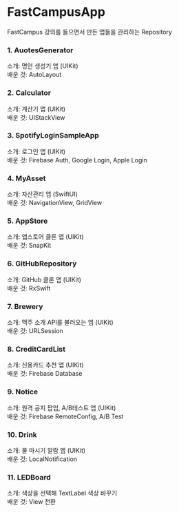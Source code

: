 # FastCampusApp
FastCampus 강의를 들으면서 만든 앱들을 관리하는 Repository

### 1. AuotesGenerator  
소개: 명언 생성기 앱 (UIKit)  
배운 것: AutoLayout
### 2. Calculator  
소개: 계산기 앱 (UIKit)  
배운 것: UIStackView
### 3. SpotifyLoginSampleApp  
소개: 로그인 앱 (UIKit)  
배운 것: Firebase Auth, Google Login, Apple Login
### 4. MyAsset  
소개: 자산관리 앱 (SwiftUI)  
배운 것: NavigationView, GridView
### 5. AppStore  
소개: 앱스토어 클론 앱 (UIKit)  
배운 것: SnapKit
### 6. GitHubRepository  
소개: GitHub 클론 앱 (UIKit)  
배운 것: RxSwift
### 7. Brewery  
소개: 맥주 소개 API를 불러오는 앱 (UIKit)  
배운 것: URLSession
### 8. CreditCardList  
소개: 신용카드 추천 앱 (UIKit)  
배운 것: Firebase Database
### 9. Notice  
소개: 원격 공지 팝업, A/B테스트 앱 (UIKit)  
배운 것: Firebase RemoteConfig, A/B Test
### 10. Drink  
소개: 물 마시기 알람 앱 (UIKit)  
배운 것: LocalNotification
### 11. LEDBoard
소개: 색상을 선택해 TextLabel 색상 바꾸기  
배운 것: View 전환
